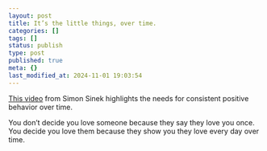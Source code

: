```yaml
---
layout: post
title: It’s the little things, over time.
categories: []
tags: []
status: publish
type: post
published: true
meta: {}
last_modified_at: 2024-11-01 19:03:54
---
```


[This video](https://youtu.be/TopBJ7fAIgE) from Simon Sinek highlights the needs for consistent positive behavior over time.

You don’t decide you love someone because they say they love you once. You decide you love them because they show you they love every day over time.
